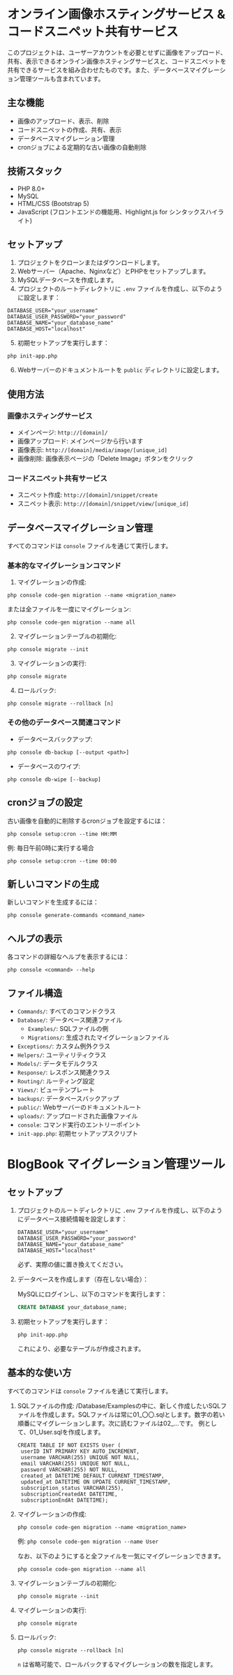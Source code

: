 # オンライン画像ホスティングサービス & コードスニペット共有サービス

このプロジェクトは、ユーザーアカウントを必要とせずに画像をアップロード、共有、表示できるオンライン画像ホスティングサービスと、コードスニペットを共有できるサービスを組み合わせたものです。また、データベースマイグレーション管理ツールも含まれています。

## 主な機能

- 画像のアップロード、表示、削除
- コードスニペットの作成、共有、表示
- データベースマイグレーション管理
- cronジョブによる定期的な古い画像の自動削除

## 技術スタック

- PHP 8.0+
- MySQL
- HTML/CSS (Bootstrap 5)
- JavaScript (フロントエンドの機能用、Highlight.js for シンタックスハイライト)

## セットアップ

1. プロジェクトをクローンまたはダウンロードします。
2. Webサーバー（Apache、Nginxなど）とPHPをセットアップします。
3. MySQLデータベースを作成します。
4. プロジェクトのルートディレクトリに `.env` ファイルを作成し、以下のように設定します：

```
DATABASE_USER="your_username"
DATABASE_USER_PASSWORD="your_password"
DATABASE_NAME="your_database_name"
DATABASE_HOST="localhost"
```

5. 初期セットアップを実行します：

```
php init-app.php
```

6. Webサーバーのドキュメントルートを `public` ディレクトリに設定します。

## 使用方法

### 画像ホスティングサービス

- メインページ: `http://[domain]/`
- 画像アップロード: メインページから行います
- 画像表示: `http://[domain]/media/image/[unique_id]`
- 画像削除: 画像表示ページの「Delete Image」ボタンをクリック

### コードスニペット共有サービス

- スニペット作成: `http://[domain]/snippet/create`
- スニペット表示: `http://[domain]/snippet/view/[unique_id]`

## データベースマイグレーション管理

すべてのコマンドは `console` ファイルを通じて実行します。

### 基本的なマイグレーションコマンド

1. マイグレーションの作成:
```
php console code-gen migration --name <migration_name>
```
または全ファイルを一度にマイグレーション:
```
php console code-gen migration --name all
```

2. マイグレーションテーブルの初期化:
```
php console migrate --init
```

3. マイグレーションの実行:
```
php console migrate
```

4. ロールバック:
```
php console migrate --rollback [n]
```

### その他のデータベース関連コマンド

- データベースバックアップ:
```
php console db-backup [--output <path>]
```

- データベースのワイプ:
```
php console db-wipe [--backup]
```

## cronジョブの設定

古い画像を自動的に削除するcronジョブを設定するには：

```
php console setup:cron --time HH:MM
```

例: 毎日午前0時に実行する場合
```
php console setup:cron --time 00:00
```

## 新しいコマンドの生成

新しいコマンドを生成するには：

```
php console generate-commands <command_name>
```

## ヘルプの表示

各コマンドの詳細なヘルプを表示するには：

```
php console <command> --help
```

## ファイル構造

- `Commands/`: すべてのコマンドクラス
- `Database/`: データベース関連ファイル
  - `Examples/`: SQLファイルの例
  - `Migrations/`: 生成されたマイグレーションファイル
- `Exceptions/`: カスタム例外クラス
- `Helpers/`: ユーティリティクラス
- `Models/`: データモデルクラス
- `Response/`: レスポンス関連クラス
- `Routing/`: ルーティング設定
- `Views/`: ビューテンプレート
- `backups/`: データベースバックアップ
- `public/`: Webサーバーのドキュメントルート
- `uploads/`: アップロードされた画像ファイル
- `console`: コマンド実行のエントリーポイント
- `init-app.php`: 初期セットアップスクリプト


# BlogBook マイグレーション管理ツール

## セットアップ

1. プロジェクトのルートディレクトリに `.env` ファイルを作成し、以下のようにデータベース接続情報を設定します：

   ```
   DATABASE_USER="your_username"
   DATABASE_USER_PASSWORD="your_password"
   DATABASE_NAME="your_database_name"
   DATABASE_HOST="localhost"
   ```

   必ず、実際の値に置き換えてください。

2. データベースを作成します（存在しない場合）：

   MySQLにログインし、以下のコマンドを実行します：
   ```sql
   CREATE DATABASE your_database_name;
   ```

3. 初期セットアップを実行します：

   ```
   php init-app.php
   ```

   これにより、必要なテーブルが作成されます。

## 基本的な使い方

すべてのコマンドは `console` ファイルを通じて実行します。

1. SQLファイルの作成:
   /Database/Examplesの中に、新しく作成したいSQLファイルを作成します。SQLファイルは常に01_〇〇.sqlとします。数字の若い順番にマイグレーションします。次に読むファイルは02_...です。
   例として、01_User.sqlを作成します。
   ```
   CREATE TABLE IF NOT EXISTS User (
    userID INT PRIMARY KEY AUTO_INCREMENT,
    username VARCHAR(255) UNIQUE NOT NULL,
    email VARCHAR(255) UNIQUE NOT NULL,
    password VARCHAR(255) NOT NULL,
    created_at DATETIME DEFAULT CURRENT_TIMESTAMP,
    updated_at DATETIME ON UPDATE CURRENT_TIMESTAMP,
    subscription_status VARCHAR(255),
    subscriptionCreatedAt DATETIME,
    subscriptionEndAt DATETIME);
   ```

2. マイグレーションの作成:
   ```
   php console code-gen migration --name <migration_name>
   ```
   例: `php console code-gen migration --name User`

   なお、以下のようにすると全ファイルを一気にマイグレーションできます。
   ```
   php console code-gen migration --name all
   ```
   
3. マイグレーションテーブルの初期化:
   ```
   php console migrate --init
   ```


4. マイグレーションの実行:
   ```
   php console migrate
   ```

5. ロールバック:
   ```
   php console migrate --rollback [n]
   ```
   `n` は省略可能で、ロールバックするマイグレーションの数を指定します。